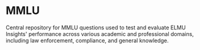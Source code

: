 # MMLU
Central repository for MMLU questions used to test and evaluate ELMU Insights' performance across various academic and professional domains, including law enforcement, compliance, and general knowledge.

